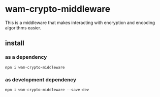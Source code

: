 # wam-crypto-middleware
This is a middleware that makes interacting with encryption and encoding algorithms easier.

## install
### as a dependency

    npm i wam-crypto-middleware

### as development dependency

    npm i wam-crypto-middleware --save-dev